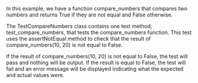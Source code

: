 In this example, we have a function compare_numbers that compares two numbers and returns True if they are not equal and False otherwise.

The TestCompareNumbers class contains one test method, test_compare_numbers, that tests the compare_numbers function. This test uses the assertNotEqual method to check that the result of compare_numbers(10, 20) is not equal to False.

If the result of compare_numbers(10, 20) is not equal to False, the test will pass and nothing will be output. If the result is equal to False, the test will fail and an error message will be displayed indicating what the expected and actual values were.